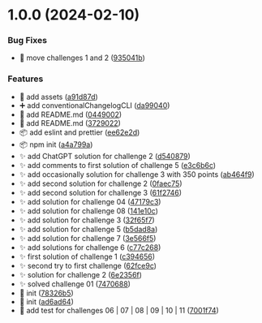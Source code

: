 # 1.0.0 (2024-02-10)


### Bug Fixes

* :truck: move challenges 1 and 2 ([935041b](https://github.com/maurodviveros/adventJS/commit/935041b04ffaa190aeb47c6be903c53a01bd3a38))


### Features

* :bento: add assets ([a91d87d](https://github.com/maurodviveros/adventJS/commit/a91d87d5e3313cc435e4035b54d369b1c1355e5f))
* :heavy_plus_sign: add conventionalChangelogCLI ([da99040](https://github.com/maurodviveros/adventJS/commit/da99040a171b0d9430c6c81e208f5fdbc7150c7a))
* :memo: add README.md ([0449002](https://github.com/maurodviveros/adventJS/commit/0449002690c53a89174f39449e726699970b66b5))
* :memo: add README.md ([3729022](https://github.com/maurodviveros/adventJS/commit/37290225ff46aa36c59851b790a643d9ece8602d))
* :package: add eslint and prettier ([ee62e2d](https://github.com/maurodviveros/adventJS/commit/ee62e2d3e12fbd6726c8efb4888254e0b99088ea))
* :package: npm init ([a4a799a](https://github.com/maurodviveros/adventJS/commit/a4a799aa35748e7ca2bedaca304d31d2289b4cb9))
* :sparkles: add ChatGPT solution for challenge 2 ([d540879](https://github.com/maurodviveros/adventJS/commit/d5408795998d0c029e35fa427e9ecdc23dd9c8d6))
* :sparkles: add comments to first solution of challenge 5 ([e3c6b6c](https://github.com/maurodviveros/adventJS/commit/e3c6b6ccf75a7e70117438b37bd2099fa94b51a8))
* :sparkles: add occasionally solution for challenge 3 with 350 points ([ab464f9](https://github.com/maurodviveros/adventJS/commit/ab464f93bc4375dc46f96999574b0482f7f03308))
* :sparkles: add second solution for challenge 2 ([0faec75](https://github.com/maurodviveros/adventJS/commit/0faec75835a2ce6ebd34b6dc759aa5e8a58cc305))
* :sparkles: add second solution for challenge 3 ([61f2746](https://github.com/maurodviveros/adventJS/commit/61f2746b58f697f83e756c93a18211340465aebe))
* :sparkles: add solution for challenge 04 ([47179c3](https://github.com/maurodviveros/adventJS/commit/47179c3835c1408db7c2fea3582c055f66ae6a9f))
* :sparkles: add solution for challenge 08 ([141e10c](https://github.com/maurodviveros/adventJS/commit/141e10c23d8aee5b181809a8ef3ea34917191113))
* :sparkles: add solution for challenge 3 ([32f65f7](https://github.com/maurodviveros/adventJS/commit/32f65f76abafd0b81ffa76e12823edf5bdbbed3f))
* :sparkles: add solution for challenge 5 ([b5dad8a](https://github.com/maurodviveros/adventJS/commit/b5dad8a10c82b3beedf214d0493c4eaecbefd480))
* :sparkles: add solution for challenge 7 ([3e566f5](https://github.com/maurodviveros/adventJS/commit/3e566f59549da497be4bc9df6251986c360e4caf))
* :sparkles: add solutions for challenge 6 ([c77c268](https://github.com/maurodviveros/adventJS/commit/c77c2686745a9d72c497d621142a708fa38fecd6))
* :sparkles: first solution of challenge 1 ([c394656](https://github.com/maurodviveros/adventJS/commit/c394656100312f3f6f12cd8b8806e9eaa3f6e088))
* :sparkles: second try to first challenge ([62fce9c](https://github.com/maurodviveros/adventJS/commit/62fce9c8f0045b0ccfd594ad022edb147559ea92))
* :sparkles: solution for challenge 2 ([6e2356f](https://github.com/maurodviveros/adventJS/commit/6e2356f72c2e95a38761ec844edf69fdfb8295f2))
* :sparkles: solved challenge 01 ([7470688](https://github.com/maurodviveros/adventJS/commit/7470688bdb6745eca5daf31371a3970a4d80bd44))
* :tada: init ([78326b5](https://github.com/maurodviveros/adventJS/commit/78326b56a931d6e0141b192591cd11bf12bb9ce2))
* :tada: init ([ad6ad64](https://github.com/maurodviveros/adventJS/commit/ad6ad64e3b43b65a32de142903fbcd6e7c5bf21e))
* :test_tube: add test for challenges 06 | 07 | 08 | 09 | 10 | 11 ([7001f74](https://github.com/maurodviveros/adventJS/commit/7001f74f8fd371cdfafbb67ba2c06dff57cdbe10))



